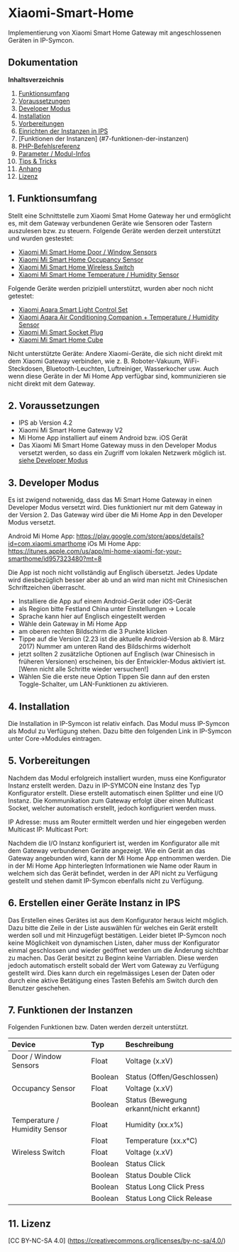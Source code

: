 
# Xiaomi-Smart-Home

Implementierung von Xiaomi Smart Home Gateway mit angeschlossenen Geräten in IP-Symcon.

## Dokumentation

**Inhaltsverzeichnis**

1. [Funktionsumfang](#1-funktionsumfang) 
2. [Voraussetzungen](#2-voraussetzungen)
3. [Developer Modus](#3-developer-modus)
4. [Installation](#4-installation)
5. [Vorbereitungen](#5-vorbereitungen)
6. [Einrichten der Instanzen in IPS](#6-einrichten-der--instanzen-in-ips)
7. [Funktionen der Instanzen] (#7-funktionen-der-instanzen)
8. [PHP-Befehlsreferenz](#8-php-befehlsreferenz) 
9. [Parameter / Modul-Infos](#8-parameter--modul-infos) 
10. [Tips & Tricks](#10-tips--tricks) 
11. [Anhang](#11-anhang)
12. [Lizenz](#12-lizenz)

## 1. Funktionsumfang

Stellt eine Schnittstelle zum Xiaomi Smat Home Gateway her und ermöglicht es, mit dem Gateway verbundenen Geräte wie Sensoren oder Tastern auszulesen bzw. zu steuern.
Folgende Geräte werden derzeit unterstützt und wurden gestestet:
  - [Xiaomi Mi Smart Home Door / Window Sensors](https://xiaomi-mi.com/mi-smart-home/xiaomi-mi-door-window-sensors/)
  - [Xiaomi Mi Smart Home Occupancy Sensor](https://xiaomi-mi.com/sockets-and-sensors/xiaomi-mi-occupancy-sensor/)
  - [Xiaomi Mi Smart Home Wireless Switch](https://xiaomi-mi.com/sockets-and-sensors/xiaomi-mi-wireless-switch/)
  - [Xiaomi Mi Smart Home Temperature / Humidity Sensor](https://xiaomi-mi.com/sockets-and-sensors/xiaomi-mi-temperature-humidity-sensor/)

Folgende Geräte werden prizipiell unterstützt, wurden aber noch nicht getestet:
  - [Xiaomi Aqara Smart Light Control Set](https://xiaomi-mi.com/sockets-and-sensors/xiaomi-aqara-smart-light-control-set/)
  - [Xiaomi Aqara Air Conditioning Companion + Temperature / Humidity Sensor](https://xiaomi-mi.com/sockets-and-sensors/xiaomi-aqara-air-conditioning-companion-temperature-humidity-sensor/)
  - [Xiaomi Mi Smart Socket Plug](https://xiaomi-mi.com/sockets-and-sensors/xiaomi-mi-smart-socket-plug/)
  - [Xiaomi Mi Smart Home Cube](https://xiaomi-mi.com/sockets-and-sensors/xiaomi-mi-smart-home-cube-white/)

Nicht unterstützte Geräte:
Andere Xiaomi-Geräte, die sich nicht direkt mit dem Xiaomi Gateway verbinden, wie z. B. Roboter-Vakuum, WiFi-Steckdosen, Bluetooth-Leuchten, Luftreiniger, Wasserkocher usw. 
Auch wenn diese Geräte in der Mi Home App verfügbar sind, kommunizieren sie nicht direkt mit dem Gateway.

## 2. Voraussetzungen

 - IPS ab Version 4.2
 - Xiaomi Mi Smart Home Gateway V2
 - Mi Home App installiert auf einem Android bzw. iOS Gerät 
 - Das Xiaomi Mi Smart Home Gateway muss in den Developer Modus versetzt werden, so dass ein Zugriff vom lokalen Netzwerk möglich ist. [siehe Developer Modus]((#3-developer-modus))
   
## 3. Developer Modus

Es ist zwigend notwenidg, dass das Mi Smart Home Gateway in einen Developer Modus versetzt wird. Dies funktioniert nur mit dem Gateway in der Version 2.
Das Gateway wird über die Mi Home App in den Developer Modus versetzt.

Android Mi Home App: https://play.google.com/store/apps/details?id=com.xiaomi.smarthome
iOs Mi Home App: https://itunes.apple.com/us/app/mi-home-xiaomi-for-your-smarthome/id957323480?mt=8   

Die App ist noch nicht vollständig auf Englisch übersetzt. Jedes Update wird diesbezüglich besser aber ab und an wird man nicht mit Chinesischen Schriftzeichen überrascht.

  - Installiere die App auf einem Android-Gerät oder iOS-Gerät 
  - als Region bitte Festland China unter Einstellungen -> Locale
  - Sprache kann hier auf Englisch eingestellt werden
  - Wähle dein Gateway in Mi Home App 
  - am oberen rechten Bildschirm die 3 Punkte klicken 
  - Tippe auf die Version (2.23 ist die aktuelle Android-Version ab 8. März 2017) Nummer am unteren Rand des Bildschirms widerholt 
  - jetzt sollten 2 zusätzliche Optionen auf Englisch (war Chinesisch in früheren Versionen) erscheinen, bis der Entwickler-Modus aktiviert ist. [Wenn nicht alle Schritte wieder versuchen!] 
  - Wählen Sie die erste neue Option Tippen Sie dann auf den ersten Toggle-Schalter, um LAN-Funktionen zu aktivieren.  

## 4. Installation

Die Installation in IP-Symcon ist relativ einfach. Das Modul muss IP-Symcon als Modul zu Verfügung stehen.
Dazu bitte den folgenden Link in IP-Symcon unter Core->Modules eintragen.

## 5. Vorbereitungen

Nachdem das Modul erfolgreich installiert wurden, muss eine Konfigurator Instanz erstellt werden.
Dazu in IP-SYMCON eine Instanz des Typ Konfigurator erstellt. 
Diese erstellt automatisch einen Splitter und eine I/O Instanz.
Die Kommunikation zum Gateway erfolgt über einen Multicast Socket, welcher automatisch erstellt, jedoch konfiguriert werden muss.

IP Adresse: muss am Router ermittelt werden und hier eingegeben werden
Multicast IP: 
Multicast Port:

Nachdem die I/O Instanz konfiguriert ist, werden im Konfigurator alle mit dem Gateway verbundenen Geräte angezeigt. 
Wie ein Gerät an das Gateway angebunden wird, kann der Mi Home App entnommen werden.
Die in der Mi Home App hinterlegten Informationen wie Name oder Raum in welchem sich das Gerät befindet, werden in der API nicht zu Verfügung gestellt und stehen damit IP-Symcon ebenfalls nicht zu Verfügung. 

## 6. Erstellen einer Geräte Instanz in IPS

Das Erstellen eines Gerätes ist aus dem Konfigurator heraus leicht möglich. 
Dazu bitte die Zeile in der Liste auswählen für welches ein Gerät erstellt werden soll und mit Hinzugefügt bestätigen.
Leider bietet IP-Symcon noch keine Möglichkeit von dynamischen Listen, daher muss der Konfigurator einmal geschlossen und wieder geöffnet werden um die Änderung sichtbar zu machen. 
Das Gerät besitzt zu Beginn keine Varriablen. Diese werden jedoch automatisch erstellt sobald der Wert vom Gateway zu Verfügung gestellt wird. Dies kann durch ein regelmässiges Lesen der Daten oder durch eine aktive Betätigung eines Tasten Befehls am Switch durch den Benutzer geschehen.

## 7. Funktionen der Instanzen

Folgenden Funktionen bzw. Daten werden derzeit unterstützt.

| Device                        | Typ       | Beschreibung                            |
|:------------------------------|:----------|:----------------------------------------|
| Door / Window Sensors         | Float     | Voltage (x.xV)                          |
|                               | Boolean   | Status (Offen/Geschlossen)              |
| Occupancy Sensor              | Float     | Voltage (x.xV)                          |
|                               | Boolean   | Status (Bewegung erkannt/nicht erkannt) |
| Temperature / Humidity Sensor | Float     | Humidity (xx.x%)                        |
|                               | Float     | Temperature (xx.x°C)                    |
| Wireless Switch               | Float     | Voltage (x.xV)                          |
|                               | Boolean   | Status Click                            | 
|                               | Boolean   | Status Double Click                     | 
|                               | Boolean   | Status Long Click Press                 |
|                               | Boolean   | Status Long Click Release               |    

## 11. Lizenz  

[CC BY-NC-SA 4.0] (https://creativecommons.org/licenses/by-nc-sa/4.0/) 